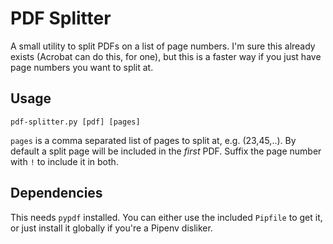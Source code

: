 # PDF Splitter

A small utility to split PDFs on a list of page numbers. I'm sure this already exists (Acrobat can do this, for one), but this is a faster way if you just have page numbers you want to split at.

## Usage

`pdf-splitter.py [pdf] [pages]`

`pages` is a comma separated list of pages to split at, e.g. (23,45,..).
By default a split page will be included in the _first_ PDF. Suffix the page number with `!` to include it in both.

## Dependencies

This needs `pypdf` installed. You can either use the included `Pipfile` to get it, or just install it globally if you're a Pipenv disliker.

